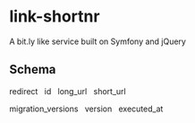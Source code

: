 # link-shortnr
A bit.ly like service built on Symfony and jQuery

## Schema
redirect
&nbsp;&nbsp;id
&nbsp;&nbsp;long_url
&nbsp;&nbsp;short_url
  
migration_versions
&nbsp;&nbsp;version
&nbsp;&nbsp;executed_at
